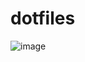 # dotfiles

![image](https://github.com/user-attachments/assets/dfbb0b8d-1cc8-4cd7-b055-fb3436e35cb6)
